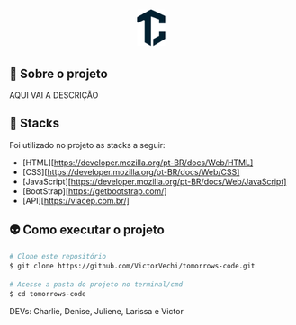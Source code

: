 <div >
<h1 align="center">
    <img alt="Tomorrow's Code" title="#Tomorrow's Code" style="background-color: white" src="./assets/logo.svg" width=50px"/>
</h1>

## 🔋 Sobre o projeto
    

</p>
AQUI VAI A DESCRIÇÃO

## 🤖 Stacks

Foi utilizado no projeto as stacks a seguir:

- [HTML][https://developer.mozilla.org/pt-BR/docs/Web/HTML]
- [CSS][https://developer.mozilla.org/pt-BR/docs/Web/CSS]
- [JavaScript][https://developer.mozilla.org/pt-BR/docs/Web/JavaScript]
- [BootStrap][https://getbootstrap.com/]
- [API][https://viacep.com.br/]

## 👽 Como executar o projeto
```bash
# Clone este repositório
$ git clone https://github.com/VictorVechi/tomorrows-code.git

# Acesse a pasta do projeto no terminal/cmd
$ cd tomorrows-code
```

DEVs: Charlie, Denise, Juliene, Larissa e Victor

</div>
